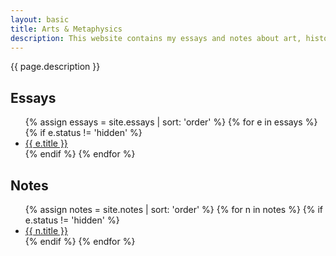 ```yaml
---
layout: basic
title: Arts & Metaphysics
description: This website contains my essays and notes about art, history, ethics, epistemology, and metaphysics.
---
```

<p>{{ page.description }}</p>

<h2>Essays</h2>

<ul class="index">
{% assign essays = site.essays | sort: 'order' %}
{% for e in essays %}
  {% if e.status != 'hidden' %}
  <li title="{{ e.description | xml_escape | normalize_whitespace }}">
    <a href="{{ e.url }}">{{ e.title }}</a>
  </li>
  {% endif %}
{% endfor %}
</ul>

<h2>Notes</h2>

<p></p>

<ul class="index">
{% assign notes = site.notes | sort: 'order' %}
{% for n in notes %}
  {% if e.status != 'hidden' %}
  <li title="{{ n.description | xml_escape | normalize_whitespace }}">
    <a href="{{ n.url }}">{{ n.title }}</a>
  </li>
  {% endif %}
{% endfor %}
</ul>
